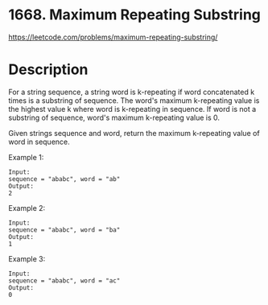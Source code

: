 # 1668. Maximum Repeating Substring

https://leetcode.com/problems/maximum-repeating-substring/

# Description

For a string sequence, a string word is k-repeating if word concatenated k times is a substring of sequence. The word's maximum k-repeating value is the highest value k where word is k-repeating in sequence. If word is not a substring of sequence, word's maximum k-repeating value is 0.

Given strings sequence and word, return the maximum k-repeating value of word in sequence.

Example 1:

```
Input:
sequence = "ababc", word = "ab"
Output:
2
```

Example 2:

```
Input:
sequence = "ababc", word = "ba"
Output:
1
```

Example 3:

```
Input:
sequence = "ababc", word = "ac"
Output:
0
```
